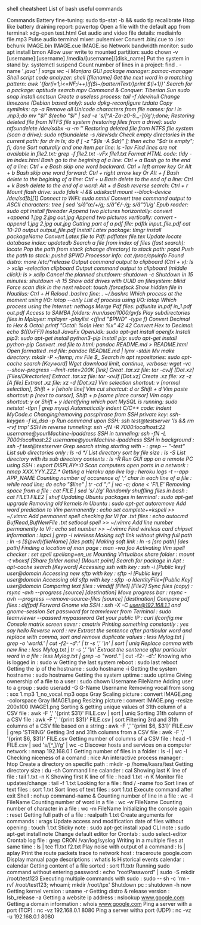 shell cheatsheet
List of bash useful commands

Commands
Battery fine-tuning:	sudo tlp-stat -b && sudo tlp recalibrate
Htop like battery draining report:	powertop
Open a file with the default app from terminal:	xdg-open test.html
Get audio and video file details:	mediainfo file.mp3
Pulse audio terminal mixer:	pulsemixer
Convert .bin/.cue to .iso:	bchunk IMAGE.bin IMAGE.cue IMAGE.iso
Network bandwidth monitor:	sudo apt install bmon
Allow user write to mounted partition:	sudo chown -v [username]:[username] /media/[username]/[disk_name]
Put the system in stand by:	systemctl suspend
Count number of lines in a project:	find . -name '*.java' | xargs wc -l
Manjaro GUI package manager:	pamac-manager
Shell script code analyzer:	shell [filename]
Get the next word in a matching pattern:	awk '{for(i=1;i<=NF;i++)if($i~/patternText/)print $(i+1)}'
Search for a package:	aptitude search mpv
Command & Conquer: Tiberian Sun	sudo snap install cnctsun
Create a useless process:	tail -f /dev/null
Change timezone (Debian based only):	sudo dpkg-reconfigure tzdata
Copy symlinks:	cp -a
Remove all Unicode characters from file names:	for i in *.mp3;do mv "$i" $(echo "$i" | sed -e 's/[^A-Za-z0-9._-]//g');done;
Restoring deleted file from NTFS file system (restoring files from a drive):	sudo ntfsundelete /dev/sdbx -u -m '*'
Restoring deleted file from NTFS file system (scan a drive):	sudo ntfsundelete -s /dev/sdx
Check empty directories in the current path:	for dr in ls; do if [ -z "$(ls -A $dr)" ]; then echo "$dr is empty"; fi; done
Sort naturally and one item per line:	ls -1av
Find lines are not available in file2.txt:	grep -f file2.txt -vFx file1.txt
Format HTML code:	tidy -im index.html
Bash go to the begining of a line:	Ctrl + a
Bash go to the end of a line:	Ctrl + e
Bash skip one word backward:	Ctrl + left arrow key Or Alt + b
Bash skip one word forward:	Ctrl + right arrow key Or Alt + f
Bash delete to the begining of a line:	Ctrl + u
Bash delete to the end of a line:	Ctrl + k
Bash delete to the end of a word:	Alt + d
Bash reverse search:	Ctrl + r
Mount flash drive:	sudo fdisk -l && udisksctl mount --block-device /dev/sd[b][1]
Connect to WiFi:	sudo nmtui
Convert tree command output to ASCII characters:	tree | sed 's/â”œ/\+/g; s/â”€/-/g; s/â””/\\/g'
Epub reader:	sudo apt install fbreader
Append two pictures horizontally:	convert +append 1.jpg 2.jpg out.jpg
Append two pictures vertically:	convert -append 1.jpg 2.jpg out.jpg
Cutting part of a pdf file:	pdftk input_file.pdf cat 10-20 output output_file.pdf
Install Latex package:	tlmgr install packageName
Convert Latex file to Pdf:	pdflatex file.tex
Update locate database index:	updatedb
Search a file from index of files (fast search):	locate
Pop the path from stack (change directory) to stack path:	popd
Push the path to stack:	pushd $PWD
Processor info:	cat /proc/cpuinfo
Found distro:	more /etc/*release
Output command output to clipboard (Ctrl + v):	ls > xclip -selection clipboard
Output command output to clipboard (middle click):	ls > xclip
Cancel the planned shutdown:	shutdown -c
Shutdown in 15 minutes:	shutdown -h 15
Show add drives with UUID an filesystem:	blkid
Force scan disk in the next reboot:	touch /forcefsck
Show hidden file in Nautilus:	Ctrl + H
Reload .bashrc fine:	. ~/.bashrc
Which process at the moment using I/O:	iotop --only
List of process using I/O:	iotop
Which process using the Internet:	nethogs
Merge Pdf files:	pdfunite in.pdf in_1.pdf out.pdf
Access to SAMBA folders:	/run/user/1000/gvfs
Play subdirectories files in Mplayer:	mplayer -playlist <(find "$PWD" -type f)
Convert Decimal to Hex & Octal:	printf "Octal: %o\n Hex: %x" 42 42
Convert Hex to Decimal:	echo $((0xFF))
Install JavaFx OpenJdk:	sudo apt-get install openjfx
Install pip3:	sudo apt-get install python3-pip
Install pip:	sudo apt-get install python-pip
Convert .md file to html:	pandoc README.md > README.html
Open formatted .md file:	pandoc README.md | lynx -stdin
Mv make directory:	mkdir -P ~/temp; mv File $_
Search in apt repositories:	sudo apt-cache search [Keyword]
Wget download limit, continue, verbose:	wget -vc --show-progress --limit-rate=200K [link]
Creat .tar.xz file:	tar -cvJf [Dot.xz] [Files/Directories]
Extract .tar.xz file:	tar -xvJf [Dot.xz]
Create .xz file:	xz -z [A file]
Extract .xz file:	xz -d [Dot.xz]
Vim selection shortcut:	v [normal selection], Shift + v [whole line]
Vim cut shortcut:	d or Shift + d
Vim paste shortcut:	p [next to cursor], Shift + p [same place cursor]
Vim copy shortcut:	y or Shift + y
Identifying which port MySQL is running:	sudo netstat -tlpn | grep mysql
Automatically indent C/C++ code:	indent MyCode.c
Changing/removing passphrase from SSH private key:	ssh-keygen -f id_dsa -p
Run command upon SSH:	ssh test@testserver 'ls && rm -rvf tmp'
SSH in reverse tunneling:	ssh -fN -R 7000:localhost:22 username@yourMachine-ipaddress
SSH in tunneling:	ssh -fN -L 7000:localhost:22 username@yourMachine-ipaddress
SSH in background :	ssh -f test@testserver
Grep search string starting with - :	grep -- "-test"
List sub directories only :	ls -d */
List directory sort by file size :	ls -S
List directory with its sub directory contents :	ls -R
Run GUI app on a remote PC using SSH :	export DISPLAY=:0
Scan computers open ports in a network :	nmap XXX.YYY.ZZZ.*
Getting a Heroku app live log :	heroku logs -t --app APP_NAME
Counting number of occurence of ‘;’ char in each line of a file :	while read line; do echo "$line" | tr -cd ";" | wc -c; done < 'FILE'
Removing space from a file :	cat FILE | sed 's/ //g'
Randomly shuffling files in bash :	cat FILE1 FILE2 | shuf
Updating Ubuntu packages in terminal :	sudo apt-get upgrade
Removing old kernels in Ubuntu :	sudo apt-get autoremove
Add word prediction to Vim permanently :	echo set complete+=kspell >> ~/.vimrc
Add permanent spell checking for Vi for .txt files :	echo autocmd BufRead,BufNewFile *.txt setlocal spell >> ~/.vimrc
Add line number permanently to Vi :	echo set number >> ~/.vimrc
Find wireless card chipset information :	lspci | grep -i wireless
Making soft link without giving full path :	ln -s [$(pwd)/fileName] [des path]
Making soft link :	ln -s [src path] [des path]
Finding a location of man page :	man -wa foo
Activating Vim spell checker :	set spell spellang=en_us
Mounting Virtualbox share folder :	mount -t vboxsf [Share folder name] [Mount point]
Search for package in Apt :	apt-cache search [Keyword]
Accessing ssh with key :	ssh -i [Public key] user@domain
Accessing new sftp with key :	sftp -i [Public key] user@domain
Accessing old sftp with key :	sftp -o IdentityFile=[Public Key] user@domain
Comparing text files :	vimdiff [File1] [File2]
Sync files (copy) :	rsync -avh --progress [source] [destination]
Move progress bar :	rsync -avh --progress --remove-source-files [source] [destination]
Compare pdf files :	diffpdf
Forward Gnome via SSH :	ssh -X -C user@192.168.1.1 and gnome-session
Set password for teamviewer from Terminal :	sudo teamviewer --passwd mypassword
Get your public IP :	curl ifconfig.me
Console matrix screen saver :	cmatrix
Printing something constantly :	yes say hello
Reverse word :	rev
Extract the sentence after particular word and replace with comma, sort and remove duplicate values :	less Mylog.txt | grep -o 'world.*' | cut -f2- -d':' | tr -s ',' '\n' | sort | uniq
Replace comma with new line :	less Mylog.txt | tr -s ',' '\n'
Extract the sentence after particular word in a file :	less Mylog.txt | grep -o "word.*" | cut -f2- -d':'
Knowing who is logged in :	sudo w
Getting the last system reboot :	sudo last reboot
Getting the ip of the hostname :	sudo hostname -i
Getting the system hostname :	sudo hostname
Getting the system uptime :	sudo uptime
Giving ownership of a file to a user :	sudo chown Username FileName
Adding user to a group :	sudo useradd -G G-Name Username
Removing vocal from song :	sox 1.mp3 1_no_vocal.mp3 oops
Gray Scaling picture :	convert IMAGE.png -colorspace Gray IMAGE1.png
Resizing picture :	convert IMAGE.png -resize 200x100 IMAGE1.png
Sorting & getting unique values of 31th column of a CSV file :	awk -F ',' '{print $31}' FILE.csv | sort | uniq
Sorting 31th column of a CSV file :	awk -F ',' '{print $31}' FILE.csv | sort
Filtering 3rd and 31th columns of a CSV file based on a string :	awk -F ',' '{print $6, $31}' FILE.csv | grep 'STRING'
Getting 3rd and 31th columns from a CSV file :	awk -F ',' '{print $6, $31}' FILE.csv
Getting number of columns of a CSV file :	head -1 FILE.csv | sed 's/[^,]//g' | wc -c
Discover hosts and services on a computer network :	nmap 192.168.0.1
Getting number of files in a folder :	ls -l | wc -l
Checking niceness of a comand :	nice
An interactive process manager :	htop
Create a directory on specific path :	mkdir -p /home/kasra/test
Getting directory size :	du -sh
Command line calander :	cal
Showing last K line of file :	tail 1.txt -n K
Showing first K line of file :	head 1.txt -n K
Monitor file updates/change :	tail -f 1.txt
Looking for a file :	find / -name foo
Sort lines of text files :	sort 1.txt
Sort lines of text files :	sort 1.txt
Execute command after exit Shell :	nohup command-name &
Counting number of line in a file :	wc -l FileName
Counting number of word in a file :	wc -w FileName
Counting number of character in a file :	wc -m FileName
Initializing the console again :	reset
Getting full path of a file :	realpath 1.txt
Create arguments for commands :	xrags
Update access and modification date of files without opening :	touch 1.txt
Sticky note :	sudo apt-get install xpad
CLI note :	sudo apt-get install note
Change default editor for Crontab :	sudo select-editor
Crontab log file :	grep CRON /var/log/syslog
Writing in a multiple files at same time :	ls | tee f1.txt f2.txt
Play noise with output of a command :	ls | aplay
Print the route packets trace to network host :	traceroute google.com
Display manual page descriptions :	whatis ls
Historical events calendar :	calendar
Getting content of a file sorted :	sort f1.txtr
Running sudo command without entering password :	echo "rootPassword" | sudo -S mkdir /root/test123
Executing multiple commands with sudo :	sudo -- sh -c 'rm -rvf /root/test123; whoami; mkdir /root/tpx'
Shutdown pc :	shutdown -h now
Getting kernel version :	uname -r
Getting distro & release version :	lsb_release -a
Getting a website ip address :	nslookup www.google.com
Getting a domain information :	whois www.google.com
Ping a server with a port (TCP) :	nc -vz 192.168.0.1 8080
Ping a server witha port (UDP) :	nc -vz -u 192.168.0.1 8080
